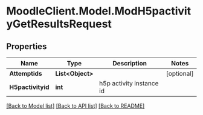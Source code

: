 # MoodleClient.Model.ModH5pactivityGetResultsRequest

## Properties

Name | Type | Description | Notes
------------ | ------------- | ------------- | -------------
**Attemptids** | **List&lt;Object&gt;** |  | [optional] 
**H5pactivityid** | **int** | h5p activity instance id | 

[[Back to Model list]](../README.md#documentation-for-models) [[Back to API list]](../README.md#documentation-for-api-endpoints) [[Back to README]](../README.md)

